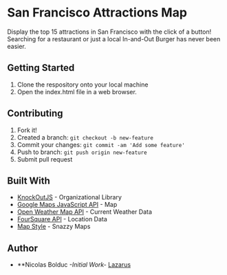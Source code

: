 # San Francisco Attractions Map

Display the top 15 attractions in San Francisco with the click of a button! Searching for a restaurant or just a local In-and-Out Burger has never been easier.

## Getting Started

1. Clone the respository onto your local machine
2. Open the index.html file in a web browser.

## Contributing

1. Fork it!
2. Created a branch: `git checkout -b new-feature`
3. Commit your changes: `git commit -am 'Add some feature'`
4. Push to branch: `git push origin new-feature`
5. Submit pull request

## Built With

* [KnockOutJS](http://knockoutjs.com/) - Organizational Library
* [Google Maps JavaScript API](https://developers.google.com/maps/documentation/javascript/) - Map
* [Open Weather Map API](http://openweathermap.org/api) - Current Weather Data
* [FourSquare API](https://developer.foursquare.com/overview/) - Location Data
* [Map Style](https://snazzymaps.com/) - Snazzy Maps

## Author

* **Nicolas Bolduc *-Initial Work-* [Lazarus](https://github.com/lazarus432)